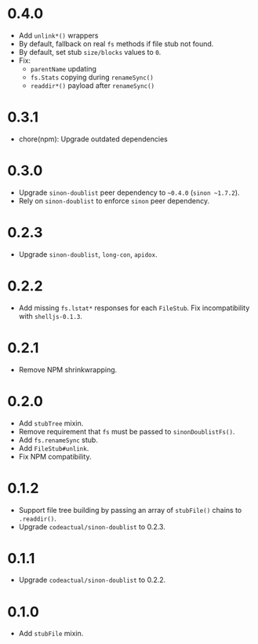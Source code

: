 # 0.4.0

* Add `unlink*()` wrappers
* By default, fallback on real `fs` methods if file stub not found.
* By default, set stub `size/blocks` values to `0`.
* Fix:
  * `parentName` updating
  * `fs.Stats` copying during `renameSync()`
  * `readdir*()` payload after `renameSync()`

# 0.3.1

* chore(npm): Upgrade outdated dependencies

# 0.3.0

* Upgrade `sinon-doublist` peer dependency to `~0.4.0` (`sinon ~1.7.2`).
* Rely on `sinon-doublist` to enforce `sinon` peer dependency.

# 0.2.3

* Upgrade `sinon-doublist`, `long-con`, `apidox`.

# 0.2.2

* Add missing `fs.lstat*` responses for each `FileStub`. Fix incompatibility with `shelljs-0.1.3`.

# 0.2.1

* Remove NPM shrinkwrapping.

# 0.2.0

* Add `stubTree` mixin.
* Remove requirement that `fs` must be passed to `sinonDoublistFs()`.
* Add `fs.renameSync` stub.
* Add `FileStub#unlink`.
* Fix NPM compatibility.

# 0.1.2

* Support file tree building by passing an array of `stubFile()` chains to `.readdir()`.
* Upgrade `codeactual/sinon-doublist` to 0.2.3.

# 0.1.1

* Upgrade `codeactual/sinon-doublist` to 0.2.2.

# 0.1.0

* Add `stubFile` mixin.
